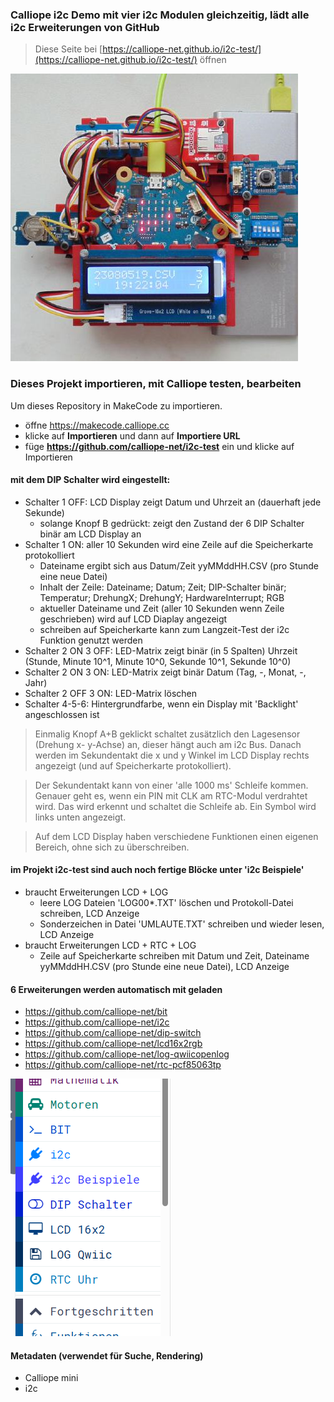 ### Calliope i2c Demo mit vier i2c Modulen gleichzeitig, lädt alle i2c Erweiterungen von GitHub

> Diese Seite bei [https://calliope-net.github.io/i2c-test/](https://calliope-net.github.io/i2c-test/) öffnen

![](icon.png)

### Dieses Projekt importieren, mit Calliope testen, bearbeiten

Um dieses Repository in MakeCode zu importieren.

* öffne https://makecode.calliope.cc
* klicke auf **Importieren** und dann auf **Importiere URL**
* füge **https://github.com/calliope-net/i2c-test** ein und klicke auf Importieren

#### mit dem DIP Schalter wird eingestellt:

* Schalter 1 OFF: LCD Display zeigt Datum und Uhrzeit an (dauerhaft jede Sekunde)
  * solange Knopf B gedrückt: zeigt den Zustand der 6 DIP Schalter binär am LCD Display an
* Schalter 1 ON: aller 10 Sekunden wird eine Zeile auf die Speicherkarte protokolliert
  * Dateiname ergibt sich aus Datum/Zeit yyMMddHH.CSV (pro Stunde eine neue Datei)
  * Inhalt der Zeile: Dateiname; Datum; Zeit; DIP-Schalter binär; Temperatur; DrehungX; DrehungY; HardwareInterrupt; RGB
  * aktueller Dateiname und Zeit (aller 10 Sekunden wenn Zeile geschrieben) wird auf LCD Diaplay angezeigt
  * schreiben auf Speicherkarte kann zum Langzeit-Test der i2c Funktion genutzt werden
* Schalter 2 ON 3 OFF: LED-Matrix zeigt binär (in 5 Spalten) Uhrzeit (Stunde, Minute 10^1, Minute 10^0, Sekunde 10^1, Sekunde 10^0)
* Schalter 2 ON 3 ON: LED-Matrix zeigt binär Datum (Tag, -, Monat, -, Jahr)
* Schalter 2 OFF 3 ON: LED-Matrix löschen
* Schalter 4-5-6: Hintergrundfarbe, wenn ein Display mit 'Backlight' angeschlossen ist

> Einmalig Knopf A+B geklickt schaltet zusätzlich den Lagesensor (Drehung x- y-Achse) an, dieser hängt auch am i2c Bus.
> Danach werden im Sekundentakt die x und y Winkel im LCD Display rechts angezeigt (und auf Speicherkarte protokolliert).

> Der Sekundentakt kann von einer 'alle 1000 ms' Schleife kommen. Genauer geht es, wenn ein PIN mit CLK am RTC-Modul verdrahtet wird.
> Das wird erkennt und schaltet die Schleife ab. Ein Symbol wird links unten angezeigt.

> Auf dem LCD Display haben verschiedene Funktionen einen eigenen Bereich, ohne sich zu überschreiben.

#### im Projekt i2c-test sind auch noch fertige Blöcke unter 'i2c Beispiele'

* braucht Erweiterungen LCD + LOG
  * leere LOG Dateien 'LOG00*.TXT' löschen und Protokoll-Datei schreiben, LCD Anzeige
  * Sonderzeichen in Datei 'UMLAUTE.TXT' schreiben und wieder lesen, LCD Anzeige
* braucht Erweiterungen LCD + RTC + LOG
  * Zeile auf Speicherkarte schreiben mit Datum und Zeit, Dateiname yyMMddHH.CSV (pro Stunde eine neue Datei), LCD Anzeige

#### 6 Erweiterungen werden automatisch mit geladen

* https://github.com/calliope-net/bit
* https://github.com/calliope-net/i2c
* https://github.com/calliope-net/dip-switch
* https://github.com/calliope-net/lcd16x2rgb
* https://github.com/calliope-net/log-qwiicopenlog
* https://github.com/calliope-net/rtc-pcf85063tp

![](blocks.png)

#### Metadaten (verwendet für Suche, Rendering)

* Calliope mini
* i2c
